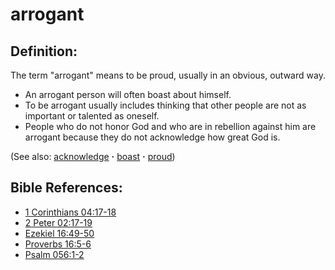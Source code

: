 # arrogant #

## Definition: ##

The term "arrogant" means to be proud, usually in an obvious, outward way.

* An arrogant person will often boast about himself.
* To be arrogant usually includes thinking that other people are not as important or talented as oneself.
* People who do not honor God and who are in rebellion against him are arrogant because they do not acknowledge how great God is.

(See also: [acknowledge](../other/acknowledge.md) **·** [boast](../other/boast.md) **·** [proud](../other/proud.md))

## Bible References: ##

* [1 Corinthians 04:17-18](https://door43.org/en/bible/notes/1co/04/17)
* [2 Peter 02:17-19](https://door43.org/en/bible/notes/2pe/02/17)
* [Ezekiel 16:49-50](https://door43.org/en/bible/notes/ezk/16/49)
* [Proverbs 16:5-6](https://door43.org/en/bible/notes/pro/16/05)
* [Psalm 056:1-2](https://door43.org/en/bible/notes/psa/056/001)

